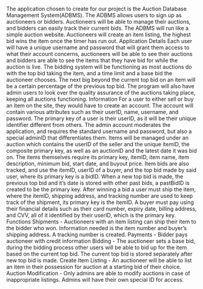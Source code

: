 The application chosen to create for our project is the Auction Database Management System(ADBMS). The ADBMS allows users to sign up as auctioneers or bidders. Auctioneers will be able to manage their auctions, and bidders can easily track their current bids. The ADBMS will run like a simple auction website. Auctioneers will create an item listing, the highest bid wins the item once the timer has run out.
Application Details
Each user will have a unique username and password that will grant them access to what their account concerns, auctioneers will be able to see their auctions and bidders are able to see the items that they have bid for while the auction is live. The bidding system will be functioning as most auctions do with the top bid taking the item, and a time limit and a base bid the auctioneer chooses. The next big beyond the current top bid on an item will be a certain percentage of the previous top bid. The program will also have admin users to look over the quality assurance of the auctions taking place, keeping all auctions functioning.
Information
For a user to either sell or buy an item on the site, they would have to create an account. The account will contain various attributes such as their userID, name, username, and password. The primary key of a user is their userID, as it will be their unique identifier different from others. The admin account moderates the application, and requires the standard username and password, but also a special adminID that differentiates them. Items will be managed under an auction which contains the userID of the seller and the unique itemID, the composite primary key, as well as an auctionID and the latest date it was bid on. The items themselves require its primary key, itemID, item name, item description, minimum bid, start date, and buyout price. Item bids are also tracked, and use the itemID, userID of a buyer, and the top bid made by said user, where its primary key is a bidID. When a new top bid is made, the previous top bid and it’s date is stored with other past bids, a pastBidID is created to be the primary key. After winning a bid a user must ship the item, where the itemID, shipping address, and tracking number are used to keep track of the shipment, its primary key is the itemID. A buyer must pay using their financial details such as their card number, expiry date, billing address, and CVV, all of it identified by their userID, which is the primary key.
Functions
Shipments - Auctioneers with an item listing can ship their item to the bidder who won. Information needed is the item number and buyer’s shipping address. A tracking number is created.
Payments - Bidder pays auctioneer with credit information 
Bidding - The auctioneer sets a base bid, during the bidding process other users will be able to bid up for the item based on the current top bid.  The current top bid is stored separately after new top bid is made.
Create Item Listing - An auctioneer will be able to list an item in their possession for auction at a starting bid of their choice.
Auction Modification - Only admins are able to modify auctions in case of inappropriate listings. Admins will have their own special ID for access.
